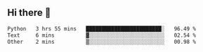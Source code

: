 ## Hi there 👋

<!--START_SECTION:waka-->

```txt
Python   3 hrs 55 mins   ████████████████████████░   96.49 %
Text     6 mins          ▓░░░░░░░░░░░░░░░░░░░░░░░░   02.54 %
Other    2 mins          ▒░░░░░░░░░░░░░░░░░░░░░░░░   00.98 %
```

<!--END_SECTION:waka-->
